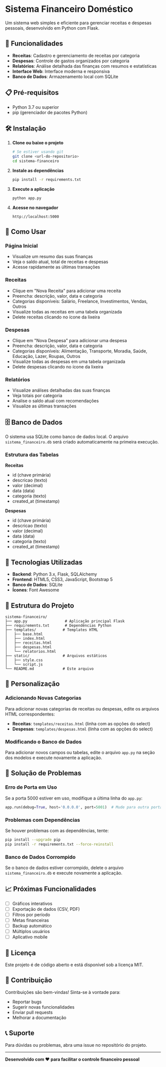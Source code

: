 # Sistema Financeiro Doméstico

Um sistema web simples e eficiente para gerenciar receitas e despesas pessoais, desenvolvido em Python com Flask.

## 🚀 Funcionalidades

- **Receitas**: Cadastro e gerenciamento de receitas por categoria
- **Despesas**: Controle de gastos organizados por categoria
- **Relatórios**: Análise detalhada das finanças com resumos e estatísticas
- **Interface Web**: Interface moderna e responsiva
- **Banco de Dados**: Armazenamento local com SQLite

## 📋 Pré-requisitos

- Python 3.7 ou superior
- pip (gerenciador de pacotes Python)

## 🛠️ Instalação

1. **Clone ou baixe o projeto**
   ```bash
   # Se estiver usando git
   git clone <url-do-repositorio>
   cd sistema-financeiro
   ```

2. **Instale as dependências**
   ```bash
   pip install -r requirements.txt
   ```

3. **Execute a aplicação**
   ```bash
   python app.py
   ```

4. **Acesse no navegador**
   ```
   http://localhost:5000
   ```

## 📱 Como Usar

### Página Inicial
- Visualize um resumo das suas finanças
- Veja o saldo atual, total de receitas e despesas
- Acesse rapidamente as últimas transações

### Receitas
- Clique em "Nova Receita" para adicionar uma receita
- Preencha: descrição, valor, data e categoria
- Categorias disponíveis: Salário, Freelance, Investimentos, Vendas, Outros
- Visualize todas as receitas em uma tabela organizada
- Delete receitas clicando no ícone da lixeira

### Despesas
- Clique em "Nova Despesa" para adicionar uma despesa
- Preencha: descrição, valor, data e categoria
- Categorias disponíveis: Alimentação, Transporte, Moradia, Saúde, Educação, Lazer, Roupas, Outros
- Visualize todas as despesas em uma tabela organizada
- Delete despesas clicando no ícone da lixeira

### Relatórios
- Visualize análises detalhadas das suas finanças
- Veja totais por categoria
- Analise o saldo atual com recomendações
- Visualize as últimas transações

## 🗄️ Banco de Dados

O sistema usa SQLite como banco de dados local. O arquivo `sistema_financeiro.db` será criado automaticamente na primeira execução.

### Estrutura das Tabelas

**Receitas**
- id (chave primária)
- descricao (texto)
- valor (decimal)
- data (data)
- categoria (texto)
- created_at (timestamp)

**Despesas**
- id (chave primária)
- descricao (texto)
- valor (decimal)
- data (data)
- categoria (texto)
- created_at (timestamp)

## 🎨 Tecnologias Utilizadas

- **Backend**: Python 3.x, Flask, SQLAlchemy
- **Frontend**: HTML5, CSS3, JavaScript, Bootstrap 5
- **Banco de Dados**: SQLite
- **Ícones**: Font Awesome

## 📁 Estrutura do Projeto

```
sistema-financeiro/
├── app.py                 # Aplicação principal Flask
├── requirements.txt       # Dependências Python
├── templates/            # Templates HTML
│   ├── base.html
│   ├── index.html
│   ├── receitas.html
│   ├── despesas.html
│   └── relatorios.html
├── static/               # Arquivos estáticos
│   ├── style.css
│   └── script.js
└── README.md             # Este arquivo
```

## 🔧 Personalização

### Adicionando Novas Categorias

Para adicionar novas categorias de receitas ou despesas, edite os arquivos HTML correspondentes:

- **Receitas**: `templates/receitas.html` (linha com as opções do select)
- **Despesas**: `templates/despesas.html` (linha com as opções do select)

### Modificando o Banco de Dados

Para adicionar novos campos ou tabelas, edite o arquivo `app.py` na seção dos modelos e execute novamente a aplicação.

## 🚨 Solução de Problemas

### Erro de Porta em Uso
Se a porta 5000 estiver em uso, modifique a última linha do `app.py`:
```python
app.run(debug=True, host='0.0.0.0', port=5001)  # Mude para outra porta
```

### Problemas com Dependências
Se houver problemas com as dependências, tente:
```bash
pip install --upgrade pip
pip install -r requirements.txt --force-reinstall
```

### Banco de Dados Corrompido
Se o banco de dados estiver corrompido, delete o arquivo `sistema_financeiro.db` e execute novamente a aplicação.

## 📈 Próximas Funcionalidades

- [ ] Gráficos interativos
- [ ] Exportação de dados (CSV, PDF)
- [ ] Filtros por período
- [ ] Metas financeiras
- [ ] Backup automático
- [ ] Múltiplos usuários
- [ ] Aplicativo mobile

## 📄 Licença

Este projeto é de código aberto e está disponível sob a licença MIT.

## 🤝 Contribuição

Contribuições são bem-vindas! Sinta-se à vontade para:
- Reportar bugs
- Sugerir novas funcionalidades
- Enviar pull requests
- Melhorar a documentação

## 📞 Suporte

Para dúvidas ou problemas, abra uma issue no repositório do projeto.

---

**Desenvolvido com ❤️ para facilitar o controle financeiro pessoal**
